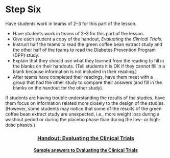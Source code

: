 # Step Six

Have students work in teams of 2–3 for this part of the lesson.
- Have students work in teams of 2–3 for this part of the lesson.
- Give each student a copy of the handout, *Evaluating the Clinical Trials.*
- Instruct half the teams to read the green coffee bean extract study and the other half of the teams to read the Diabetes Prevention Program (DPP) study.
- Explain that they should use what they learned from the reading to fill in the blanks on their handouts. (Tell students it is OK if they cannot fill in a blank because information is not included in their reading.)
- After teams have completed their readings, have them meet with a group that had the other study to compare their answers (and fill in the blanks on the handout for the other study).

If students are having trouble understanding the results of the studies, have them focus on information related more closely to the design of the studies. (However, some students may notice that some of the results of the green coffee bean extract study are unexpected, i.e., more weight loss during a washout period or during the placebo phase than during the low- or high-dose phases.)


### <div align="center">[Handout: Evaluating the Clinical Trials]()</div>

#### <div align="center">[Sample answers to Evaluating the Clinical Trials]()</div>

<!-- **
needs
links -->